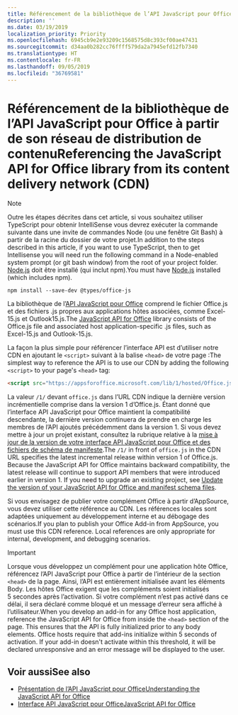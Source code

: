 ```yaml
---
title: Référencement de la bibliothèque de l’API JavaScript pour Office à partir de son réseau de distribution de contenu
description: ''
ms.date: 03/19/2019
localization_priority: Priority
ms.openlocfilehash: 6945cb9e2e93209c1568575d8c393cf00ae47431
ms.sourcegitcommit: d34aa0b282cc76ffff579da2a7945efd12fb7340
ms.translationtype: HT
ms.contentlocale: fr-FR
ms.lasthandoff: 09/05/2019
ms.locfileid: "36769581"
---
```

# <a name="referencing-the-javascript-api-for-office-library-from-its-content-delivery-network-cdn"></a><span data-ttu-id="299f0-102">Référencement de la bibliothèque de l’API JavaScript pour Office à partir de son réseau de distribution de contenu</span><span class="sxs-lookup"><span data-stu-id="299f0-102">Referencing the JavaScript API for Office library from its content delivery network (CDN)</span></span>

> [!NOTE]
> <span data-ttu-id="299f0-103">Outre les étapes décrites dans cet article, si vous souhaitez utiliser TypeScript pour obtenir IntelliSense vous devrez exécuter la commande suivante dans une invite de commandes Node (ou une fenêtre Git Bash) à partir de la racine du dossier de votre projet.</span><span class="sxs-lookup"><span data-stu-id="299f0-103">In addition to the steps described in this article, if you want to use TypeScript, then to get Intellisense you will need run the following command in a Node-enabled system prompt (or git bash window) from the root of your project folder.</span></span> <span data-ttu-id="299f0-104">[Node.js](https://nodejs.org) doit être installé (qui inclut npm).</span><span class="sxs-lookup"><span data-stu-id="299f0-104">You must have [Node.js](https://nodejs.org) installed (which includes npm).</span></span>
> 
> ```command&nbsp;line
> npm install --save-dev @types/office-js
> ```

<span data-ttu-id="299f0-105">La bibliothèque de l’[API JavaScript pour Office](/office/dev/add-ins/reference/javascript-api-for-office) comprend le fichier Office.js et des fichiers .js propres aux applications hôtes associées, comme Excel-15.js et Outlook15.js.</span><span class="sxs-lookup"><span data-stu-id="299f0-105">The [JavaScript API for Office](/office/dev/add-ins/reference/javascript-api-for-office) library consists of the Office.js file and associated host application-specific .js files, such as Excel-15.js and Outlook-15.js.</span></span> 


<span data-ttu-id="299f0-106">La façon la plus simple pour référencer l’interface API est d’utiliser notre CDN en ajoutant le `<script>` suivant à la balise `<head>` de votre page :</span><span class="sxs-lookup"><span data-stu-id="299f0-106">The simplest way to reference the API is to use our CDN by adding the following `<script>` to your page's `<head>` tag:</span></span>  

```html
<script src="https://appsforoffice.microsoft.com/lib/1/hosted/Office.js" type="text/javascript"></script>
```

<span data-ttu-id="299f0-p102">La valeur `/1/` devant `office.js` dans l’URL CDN indique la dernière version incrémentielle comprise dans la version 1 d’Office.js. Étant donné que l’interface API JavaScript pour Office maintient la compatibilité descendante, la dernière version continuera de prendre en charge les membres de l’API ajoutés précédemment dans la version 1. Si vous devez mettre à jour un projet existant, consultez la rubrique relative à la [mise à jour de la version de votre interface API JavaScript pour Office et des fichiers de schéma de manifeste](update-your-javascript-api-for-office-and-manifest-schema-version.md).</span><span class="sxs-lookup"><span data-stu-id="299f0-p102">The  `/1/` in front of `office.js` in the CDN URL specifies the latest incremental release within version 1 of Office.js. Because the JavaScript API for Office maintains backward compatibility, the latest release will continue to support API members that were introduced earlier in version 1. If you need to upgrade an existing project, see [Update the version of your JavaScript API for Office and manifest schema files](update-your-javascript-api-for-office-and-manifest-schema-version.md).</span></span> 

<span data-ttu-id="299f0-p103">Si vous envisagez de publier votre complément Office à partir d’AppSource, vous devez utiliser cette référence au CDN. Les références locales sont adaptées uniquement au développement interne et au débogage des scénarios.</span><span class="sxs-lookup"><span data-stu-id="299f0-p103">If you plan to publish your Office Add-in from AppSource, you must use this CDN reference. Local references are only appropriate for internal, development, and debugging scenarios.</span></span>

> [!IMPORTANT]
> <span data-ttu-id="299f0-p104">Lorsque vous développez un complément pour une application hôte Office, référencez l’API JavaScript pour Office à partir de l’intérieur de la section `<head>` de la page. Ainsi, l’API est entièrement initialisée avant les éléments Body. Les hôtes Office exigent que les compléments soient initialisés 5 secondes après l’activation. Si votre complément n’est pas activé dans ce délai, il sera déclaré comme bloqué et un message d’erreur sera affiché à l’utilisateur.</span><span class="sxs-lookup"><span data-stu-id="299f0-p104">When you develop an add-in for any Office host application, reference the JavaScript API for Office from inside the `<head>` section of the page. This ensures that the API is fully initialized prior to any body elements. Office hosts require that add-ins initialize within 5 seconds of activation. If your add-in doesn't activate within this threshold, it will be declared unresponsive and an error message will be displayed to the user.</span></span>

## <a name="see-also"></a><span data-ttu-id="299f0-116">Voir aussi</span><span class="sxs-lookup"><span data-stu-id="299f0-116">See also</span></span>

- [<span data-ttu-id="299f0-117">Présentation de l’API JavaScript pour Office</span><span class="sxs-lookup"><span data-stu-id="299f0-117">Understanding the JavaScript API for Office</span></span>](understanding-the-javascript-api-for-office.md)
- [<span data-ttu-id="299f0-118">Interface API JavaScript pour Office</span><span class="sxs-lookup"><span data-stu-id="299f0-118">JavaScript API for Office</span></span>](/office/dev/add-ins/reference/javascript-api-for-office)
